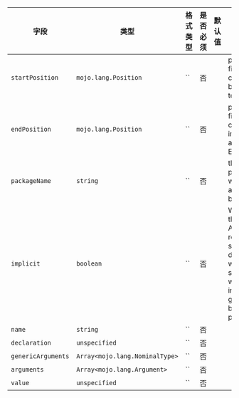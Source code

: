 | 字段 | 类型 | 格式类型 | 是否必须 | 默认值 | 说明 |
|---|---|---|---|---|---|
| `startPosition` | `mojo.lang.Position` | `` | 否 |  | position of first character belonging to the Expr |
| `endPosition` | `mojo.lang.Position` | `` | 否 |  | position of first character immediately after the Expr |
| `packageName` | `string` | `` | 否 |  | the package which this attribute belong to |
| `implicit` | `boolean` | `` | 否 |  | Whether the Attribute represents something directly written in source orit was implicitly generated by the mojo parser. |
| `name` | `string` | `` | 否 |  |
| `declaration` | `unspecified` | `` | 否 |  |
| `genericArguments` | `Array<mojo.lang.NominalType>` | `` | 否 |  |  |
| `arguments` | `Array<mojo.lang.Argument>` | `` | 否 |  |
| `value` | `unspecified` | `` | 否 |  |
